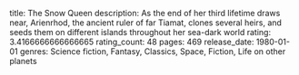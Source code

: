 title: The Snow Queen
description: As the end of her third lifetime draws near, Arienrhod, the ancient ruler of far Tiamat, clones several heirs, and seeds them on different islands throughout her sea-dark world
rating: 3.4166666666666665
rating_count: 48
pages: 469
release_date: 1980-01-01
genres: Science fiction, Fantasy, Classics, Space, Fiction, Life on other planets